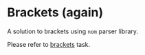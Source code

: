 # Brackets (again)

A solution to brackets using `nom` parser library.

Please refer to [brackets](../brackets) task.
